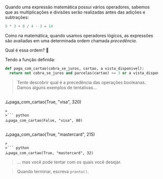 Quando uma expressão matemática possui vários operadores, sabemos que as multiplicações e divisões serão realizadas antes das adições e subtrações:

```python
5 * 3 + 8 / 4 - 3 = 14
```

Como na matemática, quando usamos operadores lógicos, as expressões são avaliadas em uma determinada ordem chamada _precedência_.

Qual é essa ordem? :thinking:

Tendo a função definida:

```python
def paga_com_cartao(cobra_se_juros, cartao, a vista_disponivel):
  return not cobra_se_juros and parcelas(cartao) >= 3 or a vista_disponivel < 100
```

> Tente descobrir qual é a precedência das operações booleanas. Damos alguns exemplos de tentativas...
>
>``` python
ムpaga_com_cartao(True, "visa", 320)
```
>
>``` python
ムpaga_com_cartao(False, "visa", 80)
```
>
>``` python
ムpaga_com_cartao(True, "mastercard", 215)
```
>
>``` python
ムpaga_com_cartao(True, "mastercard", 32)
```
> ... mas você pode tentar com os quais você desejar.

> Quando terminar, escreva `pronto()`.
